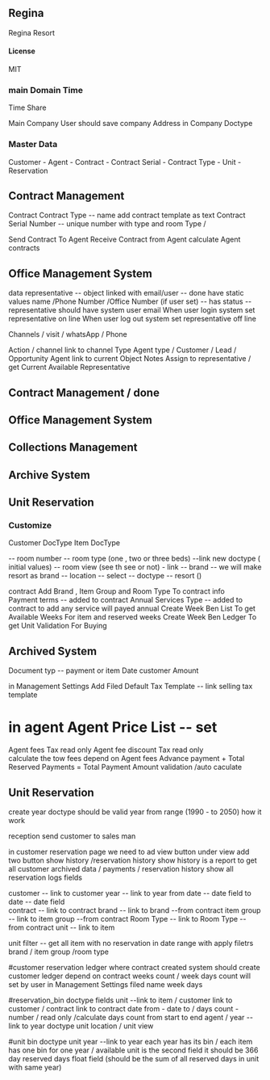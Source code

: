 ## Regina

Regina Resort

#### License

MIT


### main Domain Time 
Time Share

Main Company 
      User should save company Address in Company Doctype  
### Master Data 
Customer - Agent - Contract - Contract Serial - Contract Type - Unit -Reservation 
##  Contract Management 
Contract 
Contract Type -- name add contract template as text 
Contract Serial Number  -- unique number with type and room Type / 




Send Contract To Agent 
Receive Contract  from Agent 
calculate Agent  contracts 

##  Office Management System 
data 
representative -- object linked with email/user -- done
 have static values name /Phone Number /Office Number (if user set) 
-- has status
-- representative should have system user email 
When user login system set representative on line 
When user log out system set representative off line 

Channels / visit / whatsApp / Phone 

Action / channel link to channel Type 
Agent type / Customer / Lead / Opportunity 
Agent  link to current Object 
Notes 
Assign to representative  / get Current Available Representative






##  Contract Management  / done
##  Office Management System 
##  Collections Management
##  Archive System
## Unit Reservation

###  Customize 
 Customer DocType
 Item DocType 

-- room number 
-- room type (one , two or three beds)  --link new doctype ( initial values) 
-- room view (see th see or not)  - link 
-- brand -- we will make resort as brand 
-- location -- select -- doctype -- resort ()

contract 
Add Brand  , Item Group and Room Type To contract info  
Payment terms        -- added to contract 
Annual Services Type -- added to contract to add any service will payed annual 
Create Week Ben List To get Available Weeks For item and reserved weeks 
Create Week Ben Ledger To get Unit Validation For Buying 



## Archived System 

Document typ -- payment or item 
Date 
customer 
Amount




in Management Settings Add Filed Default Tax Template -- link selling tax template 
# in agent Agent Price List  -- set 
Agent fees Tax read only 
Agent fee discount Tax read only  
calculate the tow fees depend on Agent fees 
Advance payment + Total Reserved Payments = Total Payment Amount validation /auto caculate 






## Unit Reservation  

create year doctype should be valid year from range (1990 - to 2050) 
how it work 

reception send customer to sales man 

in customer reservation page  we need to  ad view button under view add two button show history /reservation history 
show history is a report to get all customer archived data / payments / 
reservation history show all reservation logs 
fields 

customer   -- link to customer 
year       -- link to year
from date  -- date field 
to date    -- date field  
contract   -- link to contract 
brand      -- link to brand --from contract
item group -- link to item group --from contract
Room Type  --  link to Room Type -- from contract 
unit       -- link to item 

unit filter -- get all item with no reservation in date range with apply filetrs brand / item group /room type 


#customer reservation ledger 
where contract created system should create customer ledger 
depend on contract weeks count / week days count will set by user in Management Settings filed name week days 


#reservation_bin doctype 
fields unit --link to item /
customer link to customer /
contract link to contract 
date from - date to /
days count - number / read only /calculate days count from start to end 
agent /
year --link to year doctype 
unit location /
unit view 

#unit bin doctype unit year --link to year 
each year has its bin  / each item has one bin for one year / 
available unit is the second field  it should be 366 day 
reserved days float field (should be the sum of all reserved days in unit with same year)

 

